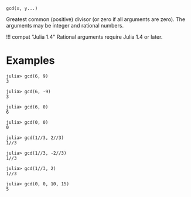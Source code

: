 ```
gcd(x, y...)
```

Greatest common (positive) divisor (or zero if all arguments are zero). The arguments may be integer and rational numbers.

!!! compat "Julia 1.4"
    Rational arguments require Julia 1.4 or later.


# Examples

```jldoctest
julia> gcd(6, 9)
3

julia> gcd(6, -9)
3

julia> gcd(6, 0)
6

julia> gcd(0, 0)
0

julia> gcd(1//3, 2//3)
1//3

julia> gcd(1//3, -2//3)
1//3

julia> gcd(1//3, 2)
1//3

julia> gcd(0, 0, 10, 15)
5
```
